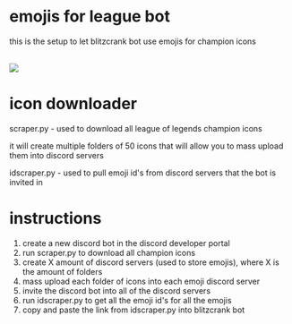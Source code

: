 # emojis for league bot

this is the setup to let blitzcrank bot use emojis for champion icons

<br>![](https://i.imgur.com/pYtGSAT.png)

# icon downloader

scraper.py - used to download all league of legends champion icons

it will create multiple folders of 50 icons that will allow you to mass upload them into discord servers

idscraper.py - used to pull emoji id's from discord servers that the bot is invited in

# instructions

1) create a new discord bot in the discord developer portal
2) run scraper.py to download all champion icons
3) create X amount of discord servers (used to store emojis), where X is the amount of folders
4) mass upload each folder of icons into each emoji discord server
5) invite the discord bot into all of the discord servers
6) run idscraper.py to get all the emoji id's for all the emojis
7) copy and paste the link from idscraper.py into blitzcrank bot
